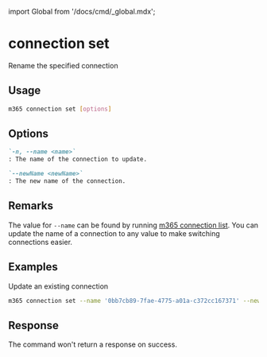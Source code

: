 <!-- DISCLAIMER: All secrets, passwords, and sensitive values in this document are examples only and not real credentials. -->
import Global from '/docs/cmd/_global.mdx';

# connection set

Rename the specified connection

## Usage

```sh
m365 connection set [options]
```

## Options

```md definition-list
`-n, --name <name>`
: The name of the connection to update.

`--newName <newName>`
: The new name of the connection.
```

<Global />

## Remarks

The value for `--name` can be found by running [m365 connection list](connection-list.mdx). You can update the name of a connection to any value to make switching connections easier. 

## Examples

Update an existing connection

```sh
m365 connection set --name '0bb7cb89-7fae-4775-a01a-c372cc167371' --newName 'myworkaccount'
```

## Response

The command won't return a response on success.

